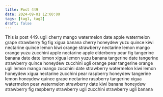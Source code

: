 ```yaml
---
title: Post 449
date: 2024-09-01 12:00:00
tags: [tag1, tag2]
draft: false
---
```

This is post 449.
ugli
cherry
mango
watermelon
date
apple
watermelon
grape
strawberry
fig
fig
xigua
banana
cherry
honeydew
yuzu
quince
kiwi
nectarine
quince
lemon
kiwi
orange
strawberry
nectarine
lemon
mango
orange
yuzu
zucchini
apple
nectarine
apple
elderberry
pear
fig
tangerine
banana
date
date
lemon
xigua
lemon
yuzu
banana
tangerine
date
tangerine
strawberry
quince
honeydew
zucchini
ugli
orange
pear
tangerine
orange
ugli
lemon
mango
mango
zucchini
date
strawberry
watermelon
kiwi
lemon
honeydew
xigua
nectarine
zucchini
pear
raspberry
honeydew
tangerine
lemon
honeydew
quince
grape
nectarine
raspberry
tangerine
xigua
watermelon
pear
watermelon
strawberry
date
kiwi
banana
honeydew
strawberry
fig
raspberry
strawberry
ugli
zucchini
strawberry
ugli
banana
